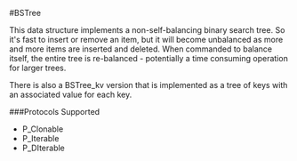 #BSTree

This data structure implements a non-self-balancing binary search tree. So it's fast to insert or remove an item, but it will become unbalanced as more and more items are inserted and deleted. When commanded to balance itself, the entire tree is re-balanced - potentially a time consuming operation for larger trees.

There is also a BSTree_kv version that is implemented as a tree of keys with an associated value for each key.

###Protocols Supported

- P_Clonable
- P_Iterable
- P_DIterable
